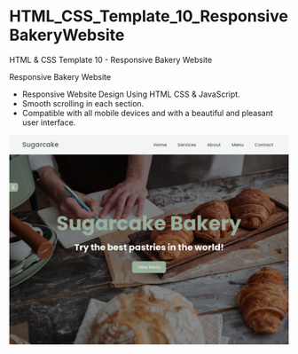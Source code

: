 # HTML_CSS_Template_10_ResponsiveBakeryWebsite
HTML  &amp; CSS Template 10 - Responsive Bakery Website

Responsive Bakery Website
- Responsive Website Design Using HTML CSS & JavaScript.
- Smooth scrolling in each section.
- Compatible with all mobile devices and with a beautiful and pleasant user interface.

![preview img](/preview.png)
